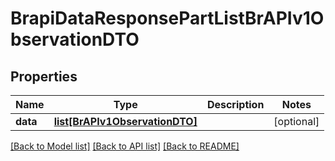 # BrapiDataResponsePartListBrAPIv1ObservationDTO

## Properties
Name | Type | Description | Notes
------------ | ------------- | ------------- | -------------
**data** | [**list[BrAPIv1ObservationDTO]**](BrAPIv1ObservationDTO.md) |  | [optional] 

[[Back to Model list]](../README.md#documentation-for-models) [[Back to API list]](../README.md#documentation-for-api-endpoints) [[Back to README]](../README.md)

